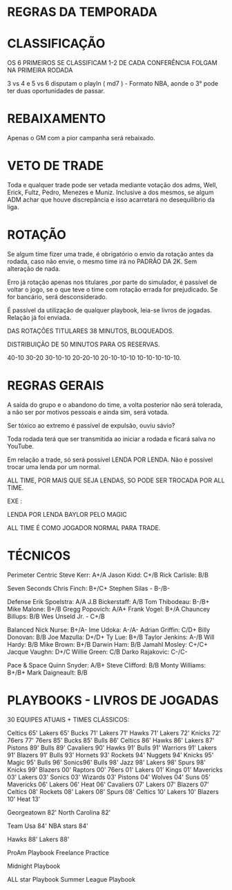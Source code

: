 # REGRAS DA TEMPORADA

# CLASSIFICAÇÃO
OS 6 PRIMEIROS SE CLASSIFICAM 
1-2 DE CADA CONFERÊNCIA FOLGAM NA PRIMEIRA RODADA

3 vs 4 e 5 vs 6 disputam o playIn ( md7 ) - Formato NBA, aonde o 3° pode ter duas oportunidades de passar. 

# REBAIXAMENTO
Apenas o GM com a pior campanha será rebaixado. 

# VETO DE TRADE
Toda e qualquer trade pode ser vetada mediante votação dos adms, Well, Erick, Fultz, Pedro, Menezes e Muniz. Inclusive a dos mesmos, se algum ADM achar que houve discrepância e isso acarretará no desequilíbrio da liga. 

# ROTAÇÃO
Se algum time fizer uma trade, é obrigatório o envio da rotação antes da rodada, caso não envie, o mesmo time irá no PADRÃO DA 2K. Sem alteração de nada. 

Erro já rotação apenas nos titulares ,por parte do simulador, é passível de voltar o jogo, se o que teve o time com rotação errada for prejudicado. Se for bancário, será desconsiderado.

É passível da utilização de qualquer playbook, leia-se livros de jogadas. Relação já foi enviada. 

DAS ROTAÇÕES
TITULARES 38 MINUTOS, BLOQUEADOS. 

DISTRIBUIÇÃO DE 50 MINUTOS PARA OS RESERVAS. 

40-10
30-20
30-10-10
20-20-10
20-10-10-10
10-10-10-10-10.

# REGRAS GERAIS
A saída do grupo e o abandono do time, a volta posterior não será tolerada, a não ser por motivos pessoais e ainda sim, será votada. 

Ser tóxico ao extremo é passível de expulsão, ouviu sávio?

Toda rodada terá que ser transmitida ao iniciar a rodada e ficará salva no YouTube.

Em relação a trade, só será possível LENDA POR LENDA. Não é possível trocar uma lenda por um normal. 

ALL TIME, POR MAIS QUE SEJA LENDAS, SO PODE SER TROCADA POR ALL TIME. 

EXE :

LENDA POR LENDA
BAYLOR PELO MAGIC

ALL TIME É COMO JOGADOR NORMAL PARA TRADE. 



# TÉCNICOS

Perimeter Centric
Steve Kerr: A+/A
Jason Kidd: C+/B
Rick Carlisle: B/B


Seven Seconds
Chris Finch: B+/C+
Stephen Silas - B-/B-

Defense
Erik Spoelstra: A/A
J.B Bickerstaff: A/B 
Tom Thibodeau: B-/B+
Mike Malone: B+/B 
Gregg Popovich: A/A+
Frank Vogel: B+/A
Chauncey Billups: B/B
Wes Unseld Jr. - C+/B

Balanced
Nick Nurse: B+/A-
Ime Udoka: A-/A- 
Adrian Griffin: C/D+
Billy Donovan: B/B 
Joe Mazulla: D+/D+ 
Ty Lue: B+/B 
Taylor Jenkins: A-/B 
Will Hardy: B/B 
Mike Brown: B+/B 
Darwin Ham: B/B 
Jamahl Mosley: C+/C+
Jacque Vaughn: D+/C 
Willie Green: C/B 
Darko Rajakovic: C-/C- 

Pace & Space
Quinn Snyder: A/B+
Steve Clifford: B/B
Monty Williams: B+/B+
Mark Daigneault: B/B

# PLAYBOOKS - LIVROS DE JOGADAS

30 EQUIPES ATUAIS + TIMES CLÁSSICOS:

Celtics 65'
Lakers 65'
Bucks 71'
Lakers 71'
Hawks 71'
Lakers 72'
Knicks 72'
76ers 77'
76ers 85'
Bucks 85'
Bulls 86'
Celtics 86'
Hawks 86'
Lakers 87'
Pistons 89'
Bulls 89'
Cavaliers 90'
Hawks 91'
Bulls 91'
Warriors 91'
Lakers 91'
Blazers 91'
Bulls 93'
Hornets 93'
Rockets 94'
Nuggets 94'
Knicks 95'
Magic 95'
Bulls 96'
Sonics96'
Bulls 98'
Jazz 98'
Lakers 98'
Spurs 98'
Knicks 99'
Blazers 00'
Raptors 00'
76ers 01'
Lakers 01'
Kings 01'
Mavericks 03'
Lakers 03'
Sonics 03'
Wizards 03'
Pistons 04'
Wolves 04'
Suns 05'
Mavericks 06'
Lakers 06'
Heat 06'
Cavaliers 07'
Lakers 07'
Blazers 07'
Celtics 08'
Rockets 08'
Lakers 08'
Spurs 08'
Celtics 10'
Lakers 10'
Blazers 10'
Heat 13'

Georgeatown 82'
North Carolina 82'

Team Usa 84' 
NBA stars 84'

Hawks 88'
Lakers 88'

ProAm Playbook
Freelance Practice

Midnight Playbook 

ALL star Playbook
Summer League Playbook
